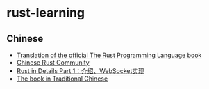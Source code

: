 # rust-learning

## Chinese

* [Translation of the official The Rust Programming Language book](https://github.com/KaiserY/rust-book-chinese)
* [Chinese Rust Community](https://rust-china.org/)
* [Rust in Details Part 1：介绍、WebSocket实现](http://markindev.github.io/2016/02/15/Rust-in-Details-Part-1/)
* [The book in Traditional Chinese](http://askeing.github.io/rust-book/)
